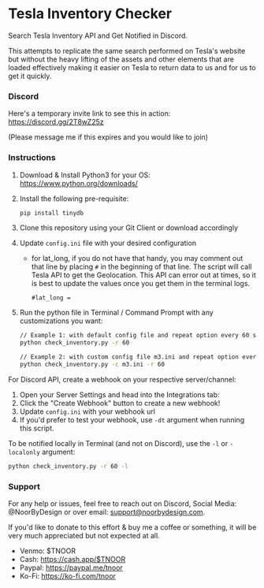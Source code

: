 # Tesla Inventory Checker

Search Tesla Inventory API and Get Notified in Discord.

This attempts to replicate the same search performed on Tesla's website but without the heavy lifting of the assets and other elements that are loaded effectively making it easier on Tesla to return data to us and for us to get it quickly.

### Discord

Here's a temporary invite link to see this in action: https://discord.gg/2T8wZ25z

(Please message me if this expires and you would like to join)

### Instructions

1. Download & Install Python3 for your OS: https://www.python.org/downloads/
2. Install the following pre-requisite:
   ```bash
   pip install tinydb
   ```
3. Clone this repository using your Git Client or download accordingly
4. Update `config.ini` file with your desired configuration
   - for lat_long, if you do not have that handy, you may comment out that line by placing `#` in the beginning of that line. The script will call Tesla API to get the Geolocation. This API can error out at times, so it is best to update the values once you get them in the terminal logs.
     ```
     #lat_long =
     ```
5. Run the python file in Terminal / Command Prompt with any customizations you want:

   ```bash
   // Example 1: with default config file and repeat option every 60 seconds
   python check_inventory.py -r 60

   // Example 2: with custom config file m3.ini and repeat option every 60 seconds
   python check_inventory.py -c m3.ini -r 60
   ```

For Discord API, create a webhook on your respective server/channel:

1. Open your Server Settings and head into the Integrations tab:
2. Click the "Create Webhook" button to create a new webhook!
3. Update `config.ini` with your webhook url
4. If you'd prefer to test your webhook, use `-dt` argument when running this script.

To be notified locally in Terminal (and not on Discord), use the `-l` or `-localonly` argument:

```bash
python check_inventory.py -r 60 -l
```

### Support

For any help or issues, feel free to reach out on Discord, Social Media: @NoorByDesign or over email: support@noorbydesign.com.

If you'd like to donate to this effort & buy me a coffee or something, it will be very much appreciated but not expected at all.

- Venmo: $TNOOR
- Cash: https://cash.app/$TNOOR
- Paypal: https://paypal.me/tnoor
- Ko-Fi: https://ko-fi.com/tnoor
